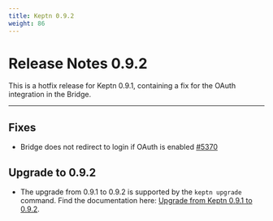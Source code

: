 ```yaml
---
title: Keptn 0.9.2
weight: 86
---
```



# Release Notes 0.9.2

This is a hotfix release for Keptn 0.9.1, containing a fix for the OAuth integration in the Bridge.

---

## Fixes

- Bridge does not redirect to login if OAuth is enabled  [#5370](https://github.com/keptn/keptn/issues/5370)



## Upgrade to 0.9.2

- The upgrade from 0.9.1 to 0.9.2 is supported by the `keptn upgrade` command. Find the documentation here: [Upgrade from Keptn 0.9.1 to 0.9.2](https://keptn.sh/docs/0.9.x/operate/upgrade/#upgrade-from-keptn-0-9-1-to-0-9-2).
